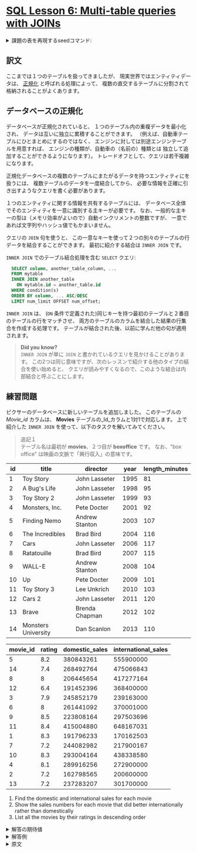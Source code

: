 # [SQL Lesson 6: Multi-table queries with JOINs](https://sqlbolt.com/lesson/select_queries_with_joins)

<details>
  <summary>課題の表を再現するseedコマンド:</summary>

  ```SQL
  DROP TABLE IF EXISTS movies;

  CREATE TABLE IF NOT EXISTS movies (
    id              INTEGER         PRIMARY KEY,
    title           VARCHAR(255)    NOT NULL,
    director        VARCHAR(255)    NOT NULL,
    year            INTEGER         NOT NULL,
    length_minutes  INTEGER         NOT NULL
  );

  INSERT INTO movies (id, title, director, year, length_minutes)
  VALUES
  (1,  'Toy Story',           'John Lasseter',  1995, 81),
  (2,  'A Bug''s Life',       'John Lasseter',  1998, 95),
  (3,  'Toy Story 2',         'John Lasseter',  1999, 93),
  (4,  'Monsters, Inc.',      'Pete Docter',    2001, 92),
  (5,  'Finding Nemo',        'Andrew Stanton', 2003, 107),
  (6,  'The Incredibles',     'Brad Bird',      2004, 116),
  (7,  'Cars',                'John Lasseter',  2006, 117),
  (8,  'Ratatouille',         'Brad Bird',      2007, 115),
  (9,  'WALL-E',              'Andrew Stanton', 2008, 104),
  (10, 'Up',                  'Pete Docter',    2009, 101),
  (11, 'Toy Story 3',         'Lee Unkrich',    2010, 103),
  (12, 'Cars 2',              'John Lasseter',  2011, 120),
  (13, 'Brave',               'Brenda Chapman', 2012, 102),
  (14, 'Monsters University', 'Dan Scanlon',    2013, 110);

  CREATE TABLE boxoffice (
    movie_id            INTEGER      PRIMARY KEY,
    rating              NUMERIC(3,1) NOT NULL,
    domestic_sales      INTEGER      NOT NULL,
    international_sales INTEGER      NOT NULL,
    CONSTRAINT fk_movie
      FOREIGN KEY (movie_id)
      REFERENCES movies(id)
  );

  INSERT INTO boxoffice (movie_id, rating, domestic_sales, international_sales)
  VALUES
  (5,  8.2, 380843261, 555900000),
  (14, 7.4, 268492764, 475066843),
  (8,  8.0, 206445654, 417277164),
  (12, 6.4, 191452396, 368400000),
  (3,  7.9, 245852179, 239163000),
  (6,  8.0, 261441092, 370001000),
  (9,  8.5, 223808164, 297503696),
  (11, 8.4, 415004880, 648167031),
  (1,  8.3, 191796233, 170162503),
  (7,  7.2, 244082982, 217900167),
  (10, 8.3, 293004164, 438338580),
  (4,  8.1, 289916256, 272900000),
  (2,  7.2, 162798565, 200600000),
  (13, 7.2, 237283207, 301700000);
  ```

  または以下を実行:

  ```psql
    \i /home/postgres/dataset/sqlbolt/movies-boxoffice.sql
  ```
</details>

## 訳文

ここまでは１つのテーブルを扱ってきましたが、
現実世界ではエンティティデータは、
[正規化](http://en.wikipedia.org/wiki/Database_normalization)
と呼ばれる処理によって、
複数の直交するテーブルに分割されて格納されることがよくあります。

## データベースの正規化

データベースが正規化されていると、
１つのテーブル内の重複データを最小化され、
データは互いに独立に累積することができます。
（例えば、自動車テーブルにひとまとめにするのではなく、
エンジンに対しては別途エンジンテーブルを用意すれば、
エンジンの種類が、自動車の（名前の）種類とは
独立して追加することができるようになります）。
トレードオフとして、クエリは若干複雑になります。

正規化データベースの複数のテーブルにまたがるデータを持つエンティティにを扱うには、
複数テーブルのデータを一度結合してから、
必要な情報を正確に引き出すようなクエリを書く必要があります。

１つのエンティティに関する情報を共有するテーブルには、
データベース全体でそのエンティティを一意に識別する主キーが必要です。
なお、一般的な主キーの型は（メモリ効率がよいので）自動インクリメントの整数ですが、
一意であれば文字列やハッシュ値でもかまいません。

クエリの `JOIN` 句を使うと、
この一意なキーを使って２つの別々のテーブルの行データを結合することができます。
最初に紹介する結合は `INNER JOIN` です。

`INNER JOIN` でのテーブル結合処理を含む `SELECT` クエリ:

```SQL
  SELECT column, another_table_column, ...
  FROM mytable
  INNER JOIN another_table
    ON mytable.id = another_table.id
  WHERE condition(s)
  ORDER BY column, ... ASC/DESC
  LIMIT num_limit OFFSET num_offset;
```

`INNER JOIN` は、
(`ON` 条件で定義された)同じキーを持つ最初のテーブルと２番目のテーブルの行をマッチさせ、
両方のテーブルのカラムを結合した結果の行集合を作成する処理です。
テーブルが結合された後、以前に学んだ他の句が適用されます。

>**Did you know?**  
`INNER JOIN` が単に `JOIN` と書かれているクエリを見かけることがあります。
この2つは同じ意味ですが、次のレッスンで紹介する他のタイプの結合を使い始めると、
クエリが読みやすくなるので、このような結合は内部結合と呼ぶことにします。

## 練習問題

ピクサーのデータベースに新しいテーブルを追加しました。
このテーブルの _Movie_id_ カラムは、
**Movies** テーブルの_Id_カラムと1対1で対応します。
上で紹介した `INNER JOIN` を使って、以下のタスクを解いてみてください。

>追記１  
テーブル名は最初が **movies**、２つ目が **boxoffice** です。
なお、"box office" は映画の文脈で「興行収入」の意味です。

| id  | title               | director       | year | length_minutes |
| --- | ------------------- | -------------- | ---- | -------------- |
| 1   | Toy Story           | John Lasseter  | 1995 | 81             |
| 2   | A Bug's Life        | John Lasseter  | 1998 | 95             |
| 3   | Toy Story 2         | John Lasseter  | 1999 | 93             |
| 4   | Monsters, Inc.      | Pete Docter    | 2001 | 92             |
| 5   | Finding Nemo        | Andrew Stanton | 2003 | 107            |
| 6   | The Incredibles     | Brad Bird      | 2004 | 116            |
| 7   | Cars                | John Lasseter  | 2006 | 117            |
| 8   | Ratatouille         | Brad Bird      | 2007 | 115            |
| 9   | WALL-E              | Andrew Stanton | 2008 | 104            |
| 10  | Up                  | Pete Docter    | 2009 | 101            |
| 11  | Toy Story 3         | Lee Unkrich    | 2010 | 103            |
| 12  | Cars 2              | John Lasseter  | 2011 | 120            |
| 13  | Brave               | Brenda Chapman | 2012 | 102            |
| 14  | Monsters University | Dan Scanlon    | 2013 | 110            |

| movie_id | rating | domestic_sales | international_sales |
| -------- | ------ | -------------- | ------------------- |
| 5        | 8.2    | 380843261      | 555900000           |
| 14       | 7.4    | 268492764      | 475066843           |
| 8        | 8      | 206445654      | 417277164           |
| 12       | 6.4    | 191452396      | 368400000           |
| 3        | 7.9    | 245852179      | 239163000           |
| 6        | 8      | 261441092      | 370001000           |
| 9        | 8.5    | 223808164      | 297503696           |
| 11       | 8.4    | 415004880      | 648167031           |
| 1        | 8.3    | 191796233      | 170162503           |
| 7        | 7.2    | 244082982      | 217900167           |
| 10       | 8.3    | 293004164      | 438338580           |
| 4        | 8.1    | 289916256      | 272900000           |
| 2        | 7.2    | 162798565      | 200600000           |
| 13       | 7.2    | 237283207      | 301700000           |

1. Find the domestic and international sales for each movie
2. Show the sales numbers for each movie that did better internationally rather than domestically
3. List all the movies by their ratings in descending order

<details>
  <summary>解答の期待値</summary>

  1. Find the domestic and international sales for each movie
  ```psql
            title        | domestic_sales | international_sales
    ---------------------+----------------+---------------------
     Finding Nemo        |      380843261 |           555900000
     Monsters University |      268492764 |           475066843
     Ratatouille         |      206445654 |           417277164
     Cars 2              |      191452396 |           368400000
     Toy Story 2         |      245852179 |           239163000
     The Incredibles     |      261441092 |           370001000
     WALL-E              |      223808164 |           297503696
     Toy Story 3         |      415004880 |           648167031
     Toy Story           |      191796233 |           170162503
     Cars                |      244082982 |           217900167
     Up                  |      293004164 |           438338580
     Monsters, Inc.      |      289916256 |           272900000
     A Bug's Life        |      162798565 |           200600000
     Brave               |      237283207 |           301700000
  ```
  2. Show the sales numbers for each movie that did better internationally rather than domestically
  ```psql
            title        | domestic_sales | international_sales
    ---------------------+----------------+---------------------
     Finding Nemo        |      380843261 |           555900000
     Monsters University |      268492764 |           475066843
     Ratatouille         |      206445654 |           417277164
     Cars 2              |      191452396 |           368400000
     The Incredibles     |      261441092 |           370001000
     WALL-E              |      223808164 |           297503696
     Toy Story 3         |      415004880 |           648167031
     Up                  |      293004164 |           438338580
     A Bug's Life        |      162798565 |           200600000
     Brave               |      237283207 |           301700000
  ```
  3. List all the movies by their ratings in descending order
  ```psql
            title        | rating
    ---------------------+--------
     WALL-E              |    8.5
     Toy Story 3         |    8.4
     Up                  |    8.3
     Toy Story           |    8.3
     Finding Nemo        |    8.2
     Monsters, Inc.      |    8.1
     The Incredibles     |    8.0
     Ratatouille         |    8.0
     Toy Story 2         |    7.9
     Monsters University |    7.4
     Brave               |    7.2
     Cars                |    7.2
     A Bug's Life        |    7.2
     Cars 2              |    6.4
  ```
</details>

<details>
  <summary>解答例</summary>

  1. Find the domestic and international sales for each movie
  ```psql
    SELECT title, domestic_sales, international_sales
    FROM movies INNER JOIN boxoffice ON movies.id = boxoffice.movie_id;
  ```
  2. Show the sales numbers for each movie that did better internationally rather than domestically
  ```psql
    SELECT title, domestic_sales, international_sales
    FROM movies INNER JOIN boxoffice ON movies.id = boxoffice.movie_id
    WHERE international_sales > domestic_sales;
  ```
  3. List all the movies by their ratings in descending order
  ```psql
    SELECT title, rating
    FROM movies INNER JOIN boxoffice ON movies.id = boxoffice.movie_id
    ORDER BY rating DESC;
  ```
</details>

<details>
  <summary>原文</summary>

Up to now, we've been working with a single table, but entity data in the real world is often broken down into pieces and stored across multiple orthogonal tables using a process known as [normalization](http://en.wikipedia.org/wiki/Database_normalization).

## Database normalization

Database normalization is useful because it minimizes duplicate data in any single table, and allows for data in the database to grow independently of each other (ie. Types of car engines can grow independent of each type of car). As a trade-off, queries get slightly more complex since they have to be able to find data from different parts of the database, and performance issues can arise when working with many large tables.

In order to answer questions about an entity that has data spanning multiple tables in a normalized database, we need to learn how to write a query that can combine all that data and pull out exactly the information we need.

Tables that share information about a single entity need to have a _primary key_ that identifies that entity _uniquely_ across the database. One common primary key type is an auto-incrementing integer (because they are space efficient), but it can also be a string, hashed value, so long as it is unique.

Using the `JOIN` clause in a query, we can combine row data across two separate tables using this unique key. The first of the joins that we will introduce is the `INNER JOIN`.

Select query with INNER JOIN on multiple tables

```SQL
  SELECT column, another_table_column, …
  FROM mytable
  INNER JOIN another_table
    ON mytable.id = another_table.id
  WHERE condition(s)
  ORDER BY column, … ASC/DESC
  LIMIT num_limit OFFSET num_offset;
```

The `INNER JOIN` is a process that matches rows from the first table and the second table which have the same key (as defined by the `ON` constraint) to create a result row with the combined columns from both tables. After the tables are joined, the other clauses we learned previously are then applied.

>**Did you know?**  
You might see queries where the `INNER JOIN` is written simply as a `JOIN`. These two are equivalent, but we will continue to refer to these joins as inner-joins because they make the query easier to read once you start using other types of joins, which will be introduced in the following lesson.

## Exercise

We've added a new table to the Pixar database so that you can try practicing some joins. The **BoxOffice** table stores information about the ratings and sales of each particular Pixar movie, and the _Movie\_id_ column in that table corresponds with the _Id_ column in the **Movies** table 1-to-1. Try and solve the tasks below using the `INNER JOIN` introduced above.

| id  | title               | director       | year | length_minutes |
| --- | ------------------- | -------------- | ---- | -------------- |
| 1   | Toy Story           | John Lasseter  | 1995 | 81             |
| 2   | A Bug's Life        | John Lasseter  | 1998 | 95             |
| 3   | Toy Story 2         | John Lasseter  | 1999 | 93             |
| 4   | Monsters, Inc.      | Pete Docter    | 2001 | 92             |
| 5   | Finding Nemo        | Andrew Stanton | 2003 | 107            |
| 6   | The Incredibles     | Brad Bird      | 2004 | 116            |
| 7   | Cars                | John Lasseter  | 2006 | 117            |
| 8   | Ratatouille         | Brad Bird      | 2007 | 115            |
| 9   | WALL-E              | Andrew Stanton | 2008 | 104            |
| 10  | Up                  | Pete Docter    | 2009 | 101            |
| 11  | Toy Story 3         | Lee Unkrich    | 2010 | 103            |
| 12  | Cars 2              | John Lasseter  | 2011 | 120            |
| 13  | Brave               | Brenda Chapman | 2012 | 102            |
| 14  | Monsters University | Dan Scanlon    | 2013 | 110            |

| movie_id | rating | domestic_sales | international_sales |
| -------- | ------ | -------------- | ------------------- |
| 5        | 8.2    | 380843261      | 555900000           |
| 14       | 7.4    | 268492764      | 475066843           |
| 8        | 8      | 206445654      | 417277164           |
| 12       | 6.4    | 191452396      | 368400000           |
| 3        | 7.9    | 245852179      | 239163000           |
| 6        | 8      | 261441092      | 370001000           |
| 9        | 8.5    | 223808164      | 297503696           |
| 11       | 8.4    | 415004880      | 648167031           |
| 1        | 8.3    | 191796233      | 170162503           |
| 7        | 7.2    | 244082982      | 217900167           |
| 10       | 8.3    | 293004164      | 438338580           |
| 4        | 8.1    | 289916256      | 272900000           |
| 2        | 7.2    | 162798565      | 200600000           |
| 13       | 7.2    | 237283207      | 301700000           |
